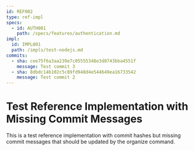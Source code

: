 ```yaml
---
id: REF002
type: ref-impl
specs:
  - id: AUTH001
    path: /specs/features/authentication.md
impl:
  id: IMPL001
  path: /impls/test-nodejs.md
commits:
  - sha: cee75f6a3aa239e7c05555348e3d0743bba4551f
    message: Test commit 3
  - sha: 8dbdc14b102c5c89fd948d4e544649ea16733542
    message: Test commit 2
---
```


# Test Reference Implementation with Missing Commit Messages

This is a test reference implementation with commit hashes but missing commit messages that should be updated by the organize command.
